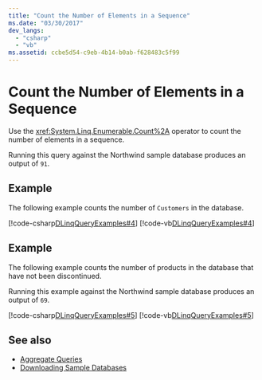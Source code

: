 ```yaml
---
title: "Count the Number of Elements in a Sequence"
ms.date: "03/30/2017"
dev_langs: 
  - "csharp"
  - "vb"
ms.assetid: ccbe5d54-c9eb-4b14-b0ab-f628483c5f99
---
```

# Count the Number of Elements in a Sequence
Use the <xref:System.Linq.Enumerable.Count%2A> operator to count the number of elements in a sequence.  
  
 Running this query against the Northwind sample database produces an output of `91`.  
  
## Example  
 The following example counts the number of `Customers` in the database.  
  
 [!code-csharp[DLinqQueryExamples#4](../../../../../../samples/snippets/csharp/VS_Snippets_Data/DLinqQueryExamples/cs/Program.cs#4)]
 [!code-vb[DLinqQueryExamples#4](../../../../../../samples/snippets/visualbasic/VS_Snippets_Data/DLinqQueryExamples/vb/Module1.vb#4)]  
  
## Example  
 The following example counts the number of products in the database that have not been discontinued.  
  
 Running this example against the Northwind sample database produces an output of `69`.  
  
 [!code-csharp[DLinqQueryExamples#5](../../../../../../samples/snippets/csharp/VS_Snippets_Data/DLinqQueryExamples/cs/Program.cs#5)]
 [!code-vb[DLinqQueryExamples#5](../../../../../../samples/snippets/visualbasic/VS_Snippets_Data/DLinqQueryExamples/vb/Module1.vb#5)]  
  
## See also

- [Aggregate Queries](aggregate-queries.md)
- [Downloading Sample Databases](downloading-sample-databases.md)
